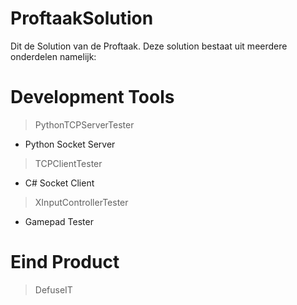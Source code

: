 # ProftaakSolution
Dit de Solution van de Proftaak.
Deze solution bestaat uit meerdere onderdelen namelijk:
# Development Tools
> PythonTCPServerTester
- Python Socket Server

> TCPClientTester
- C# Socket Client

> XInputControllerTester
- Gamepad Tester

# Eind Product
> DefuseIT
